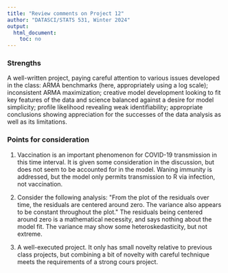 ```yaml
---
title: "Review comments on Project 12"
author: "DATASCI/STATS 531, Winter 2024"
output:
  html_document:
    toc: no
---
```


### Strengths

A well-written project, paying careful attention to various issues developed in the class: ARMA benchmarks (here, appropriately using a log scale); inconsistent ARMA maximization; creative model development looking to fit key features of the data and science balanced against a desire for model simplicity; profile likelihood revealing weak identifiability; appropriate conclusions showing appreciation for the successes of the data analysis as well as its limitations.

### Points for consideration

1. Vaccination is an important phenomenon for COVID-19 transmission in this time interval. It is given some consideration in the discussion, but does not seem to be accounted for in the model. Waning immunity is addressed, but the model only permits transmission to R via infection, not vaccination.

1. Consider the following analysis: "From the plot of the residuals over time, the residuals are centered around zero. The variance also appears to be constant throughout the plot." The residuals being centered around zero is a mathematical necessity, and says nothing about the model fit. The variance may show some heteroskedasticity, but not extreme.

1. A well-executed project. It only has small novelty relative to previous class projects, but combining a bit of novelty with careful technique meets the requirements of a strong cours project. 



